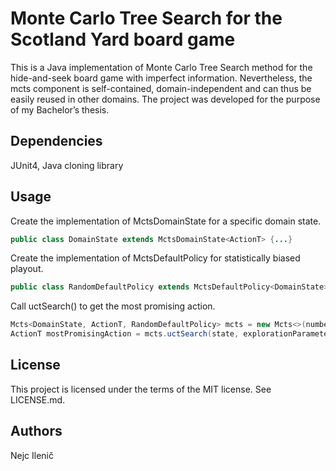 # Monte Carlo Tree Search for the Scotland Yard board game
This is a Java implementation of Monte Carlo Tree Search method for the hide-and-seek board game with imperfect information. Nevertheless, the mcts component is self-contained, domain-independent and can thus be easily reused in other domains. The project was developed for the purpose of my Bachelor’s thesis.

## Dependencies
JUnit4, Java cloning library

## Usage
Create the implementation of MctsDomainState for a specific domain state.
```java
public class DomainState extends MctsDomainState<ActionT> {...}
```
Create the implementation of MctsDefaultPolicy for statistically biased playout.
```java
public class RandomDefaultPolicy extends MctsDefaultPolicy<DomainState> {...}
```
Call uctSearch() to get the most promising action.
```java
Mcts<DomainState, ActionT, RandomDefaultPolicy> mcts = new Mcts<>(numberOfIterations);
ActionT mostPromisingAction = mcts.uctSearch(state, explorationParameter, defaultPolicy);
```

## License
This project is licensed under the terms of the MIT license. See LICENSE.md.

## Authors
Nejc Ilenič
